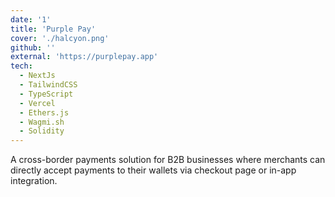 ```yaml
---
date: '1'
title: 'Purple Pay'
cover: './halcyon.png'
github: ''
external: 'https://purplepay.app'
tech:
  - NextJs
  - TailwindCSS
  - TypeScript
  - Vercel
  - Ethers.js
  - Wagmi.sh
  - Solidity
---
```


A cross-border payments solution for B2B businesses where merchants can directly accept payments to their wallets via checkout page or in-app integration.
